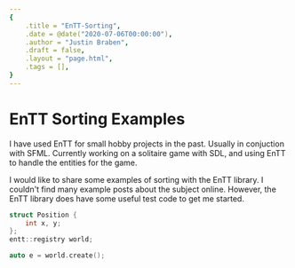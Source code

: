 ```yaml
---
{
    .title = "EnTT-Sorting",
    .date = @date("2020-07-06T00:00:00"),
    .author = "Justin Braben",
    .draft = false,
    .layout = "page.html",
    .tags = [],
}  
--- 
```


# EnTT Sorting Examples

I have used EnTT for small hobby projects in the past. Usually in conjuction with SFML.
Currently working on a solitaire game with SDL, and using EnTT to handle the entities for the game.

I would like to share some examples of sorting with the EnTT library. I couldn't find many example posts about the subject online.
However, the EnTT library does have some useful test code to get me started.


```cpp
struct Position {
    int x, y;
};
entt::registry world;

auto e = world.create();
```